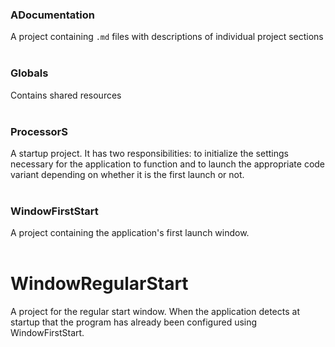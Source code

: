 
### ADocumentation
A project containing `.md` files with descriptions of individual project sections   
<br>
### Globals
Contains shared resources   
<br>
### ProcessorS
A startup project. It has two responsibilities: to initialize the settings necessary for the application to function and to launch the appropriate code variant depending on whether it is the first launch or not.   
<br>
### WindowFirstStart
A project containing the application's first launch window.   
<br>
# WindowRegularStart
A project for the regular start window. When the application detects at startup that the program has already been configured using WindowFirstStart.